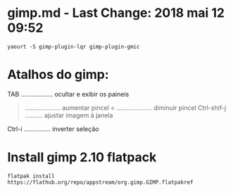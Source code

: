 # gimp.md - Last Change: 2018 mai 12 09:52

    yaourt -S gimp-plugin-lqr gimp-plugin-gmic

# Atalhos do gimp:

   TAB .................. ocultar e exibir os paineis
   > .................... aumentar pincel
   < .................... diminuir pincel
   Ctrl-shif-j .......... ajustar imagem à janela

   Ctrl-i ............... inverter seleção


# Install gimp 2.10 flatpack

    flatpak install https://flathub.org/repo/appstream/org.gimp.GIMP.flatpakref
